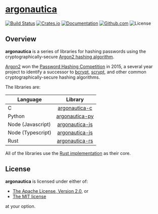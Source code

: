 # [argonautica](https://en.wikipedia.org/wiki/Argonautica)

[![Build Status](https://travis-ci.org/bcmyers/argonautica.svg?branch=master)](https://travis-ci.org/bcmyers/argonautica)
[![Crates.io](https://img.shields.io/crates/v/argonautica.svg)](https://crates.io/crates/argonautica)
[![Documentation](https://docs.rs/argonautica/badge.svg)](https://docs.rs/argonautica/)
[![Github.com](https://img.shields.io/badge/github-bcmyers%2Fargonautica-blue.svg)](http://www.github.com/bcmyers/argonautica)
![License](https://img.shields.io/crates/l/argonautica.svg)

## Overview

<b>argonautica</b> is a series of libraries for hashing passwords using the cryptographically-secure
[Argon2 hashing algorithm](https://tools.ietf.org/html/draft-irtf-cfrg-argon2-03).

[Argon2](<(https://tools.ietf.org/html/draft-irtf-cfrg-argon2-03)>) won the
[Password Hashing Competition](https://password-hashing.net/) in 2015, a several
year project to identify a successor to [bcrypt](https://en.wikipedia.org/wiki/Bcrypt),
[scrypt](https://en.wikipedia.org/wiki/Scrypt), and other common cryptographically-secure
hashing algorithms.

The libraries are:

| Language          |                                       Library                                       |
| ----------------- | :---------------------------------------------------------------------------------: |
| C                 |  [argonautica-c](https://github.com/bcmyers/argonautica/tree/master/argonautica-c)  |
| Python            | [argonautica-py](https://github.com/bcmyers/argonautica/tree/master/argonautica-py) |
| Node (Javascript) | [argonautica-js](https://github.com/bcmyers/argonautica/tree/master/argonautica-js) |
| Node (Typescript) | [argonautica-js](https://github.com/bcmyers/argonautica/tree/master/argonautica-js) |
| Rust              | [argonautica-rs](https://github.com/bcmyers/argonautica/tree/master/argonautica-rs) |

All of the libraries use the [Rust implementation](https://github.com/bcmyers/argonautica/tree/master/argonautica-rs) as their core.

## License

<b>argonautica</b> is licensed under either of:

- [The Apache License, Version 2.0](http://www.apache.org/licenses/LICENSE-2.0), or
- [The MIT license](http://opensource.org/licenses/MIT)

at your option.
